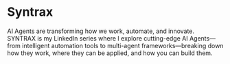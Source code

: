 # Syntrax
AI Agents are transforming how we work, automate, and innovate. SYNTRAX is my LinkedIn series where I explore cutting-edge AI Agents—from intelligent automation tools to multi-agent frameworks—breaking down how they work, where they can be applied, and how you can build them.
